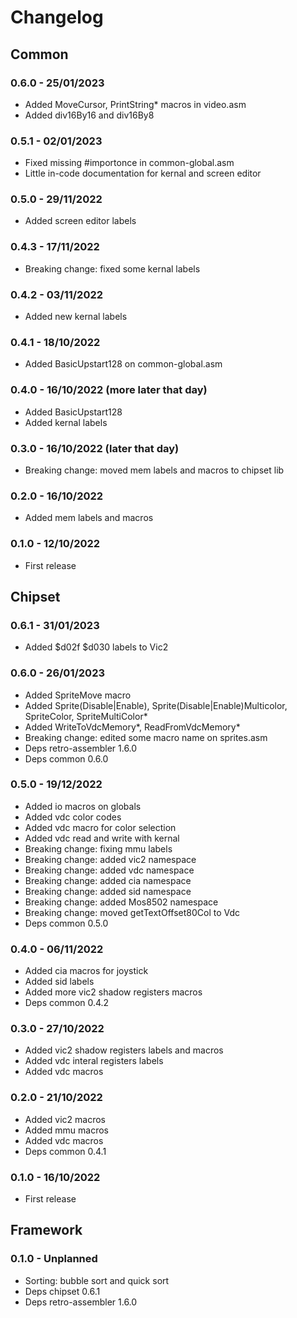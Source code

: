 # Changelog

## Common

### 0.6.0 - 25/01/2023
* Added MoveCursor, PrintString* macros in video.asm
* Added div16By16 and div16By8

### 0.5.1 - 02/01/2023
* Fixed missing #importonce in common-global.asm
* Little in-code documentation for kernal and screen editor

### 0.5.0 - 29/11/2022
* Added screen editor labels

### 0.4.3 - 17/11/2022
* Breaking change: fixed some kernal labels

### 0.4.2 - 03/11/2022
* Added new kernal labels

### 0.4.1 - 18/10/2022
* Added BasicUpstart128 on common-global.asm

### 0.4.0 - 16/10/2022 (more later that day)
* Added BasicUpstart128
* Added kernal labels

### 0.3.0 - 16/10/2022 (later that day)
* Breaking change: moved mem labels and macros to chipset lib

### 0.2.0 - 16/10/2022
* Added mem labels and macros

### 0.1.0 - 12/10/2022
* First release

## Chipset

### 0.6.1 - 31/01/2023
* Added $d02f $d030 labels to Vic2

### 0.6.0 - 26/01/2023
* Added SpriteMove macro
* Added Sprite(Disable|Enable), Sprite(Disable|Enable)Multicolor, SpriteColor, SpriteMultiColor*
* Added WriteToVdcMemory*, ReadFromVdcMemory*
* Breaking change: edited some macro name on sprites.asm
* Deps retro-assembler 1.6.0
* Deps common 0.6.0

### 0.5.0 - 19/12/2022
* Added io macros on globals
* Added vdc color codes
* Added vdc macro for color selection
* Added vdc read and write with kernal 
* Breaking change: fixing mmu labels
* Breaking change: added vic2 namespace
* Breaking change: added vdc namespace
* Breaking change: added cia namespace
* Breaking change: added sid namespace
* Breaking change: added Mos8502 namespace
* Breaking change: moved getTextOffset80Col to Vdc
* Deps common 0.5.0

### 0.4.0 - 06/11/2022
* Added cia macros for joystick
* Added sid labels
* Added more vic2 shadow registers macros
* Deps common 0.4.2

### 0.3.0 - 27/10/2022
* Added vic2 shadow registers labels and macros
* Added vdc interal registers labels
* Added vdc macros

### 0.2.0 - 21/10/2022
* Added vic2 macros
* Added mmu macros
* Added vdc macros
* Deps common 0.4.1

### 0.1.0 - 16/10/2022
* First release

## Framework

### 0.1.0 - Unplanned
* Sorting: bubble sort and quick sort
* Deps chipset 0.6.1
* Deps retro-assembler 1.6.0
